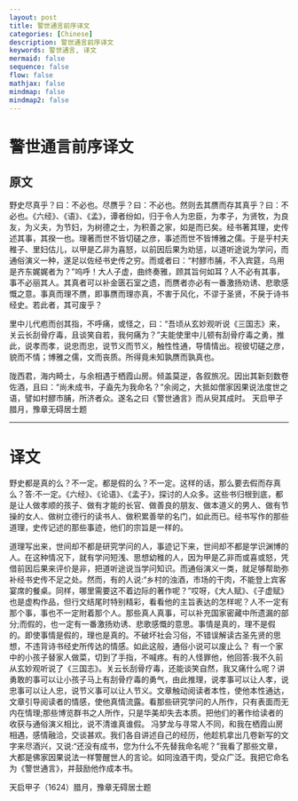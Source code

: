 ```yaml
---
layout: post
title: 警世通言前序译文
categories: [Chinese]
description: 警世通言前序译文
keywords: 警世通言, 译文
mermaid: false
sequence: false
flow: false
mathjax: false
mindmap: false
mindmap2: false
---
```


# 警世通言前序译文  


## 原文  

野史尽真乎？曰：不必也。尽赝乎？曰：不必也。然则去其赝而存其真乎？曰：不必也。《六经》、《语》、《孟》，谭者纷如，归于令人为忠臣，为孝子，为贤牧，为良友，为义夫，为节妇，为树德之士，为积善之家，如是而已矣。经书著其理，史传述其事，其揆一也。理著而世不皆切磋之彦，事述而世不皆博雅之儒。于是乎村夫稚子、里妇估儿，以甲是乙非为喜怒，以前因后果为劝惩，以道听途说为学问，而通俗演义一种，遂足以佐经书史传之穷。而或者曰：“村醪市脯，不入宾筵，乌用是齐东娓娓者为？”呜呼！大人子虚，曲终奏雅，顾其旨何如耳？人不必有其事，事不必丽其人。其真者可以补金匮石室之遗，而赝者亦必有一番激扬劝诱、悲歌感慨之意。事真而理不赝，即事赝而理亦真，不害于风化，不谬于圣贤，不戾于诗书经史。若此者，其可废乎？

里中儿代庖而创其指，不呼痛，或怪之，曰：“吾顷从玄妙观听说《三国志》来，关云长刮骨疗毒，且谈笑自若，我何痛为？”夫能使里中儿顿有刮骨疗毒之勇，推此，说孝而孝，说忠而忠，说节义而节义，触性性通，导情情出。视彼切磋之彦，貌而不情；博雅之儒，文而丧质。所得竟未知孰赝而孰真也。

陇西君，海内畸士，与余相遇于栖霞山房。倾盖莫逆，各叙旅况。因出其新刻数卷佐酒，且曰：“尚未成书，子盍先为我命名？”余阅之，大抵如僧家因果说法度世之语，譬如村醪市脯，所济者众。遂名之曰《警世通言》而从臾其成时。
天启甲子腊月，豫章无碍居士题
***
# 译文

野史都是真的么？不一定。都是假的么？不一定。这样的话，那么要去假而存真么？答:不一定。《六经》、《论语》、《孟子》，探讨的人众多。这些书归根到底，都是让人做孝顺的孩子、做有才能的长官、做善良的朋友、做本道义的男人、做有节操的女人、做树立德行的读书人、做积累善举的名门，如此而已。经书写作的那些道理，史传记述的那些事迹，他们的宗旨是一样的。

道理写出来，世间却不都是研究学问的人，事迹记下来，世间却不都是学识渊博的人。在这种情况下，就有学问短浅、思想幼稚的人，因为甲是乙非而或喜或怒，凭借前因后果来评价是非，把道听途说当学问知识。而通俗演义一类，就足够帮助弥补经书史传不足之处。然而，有的人说:“乡村的浊酒，市场的干肉，不能登上宾客宴席的餐桌。同样，哪里需要这不着边际的著作呢？”哎呀，《大人赋》、《子虚赋》也是虚构作品，但行文结尾时特别精彩，看看他的主旨表达的怎样呢？人不一定有那个事，事也不一定附着那个人。那些真人真事，可以补充国家密藏中所遗漏的部分;而假的，也一定有一番激扬劝诱、悲歌感慨的意思。事情是真的，理不是假的。即使事情是假的，理也是真的。不破坏社会习俗，不错误解读古圣先贤的思想，不违背诗书经史所传达的情感。如此这般，通俗小说可以废止么？
有一个家中的小孩子替家人做菜，切到了手指，不喊疼。有的人怪罪他，他回答:我不久前从玄妙观听说了《三国志》。关云长刮骨疗毒，还能谈笑自然，我又痛什么呢？讲勇敢的事可以让小孩子马上有刮骨疗毒的勇气，由此推理，说孝事可以让人孝，说忠事可以让人忠，说节义事可以让人节义。文章触动阅读者本性，使他本性通达，文章引导阅读者的情感，使他真情流露。看那些研究学问的人所作，只有表面而无内在情理;那些博览群书之人所作，只是华美却失去本质。把他们的著作给读者的收获与通俗演义相比，说不清谁真谁假。
冯梦龙与寻常人不同，和我在栖霞山房相遇，感情融洽，交谈甚欢。我们各自讲述自己的经历，他趁机拿出几卷新写的文字来尽酒兴，又说:“还没有成书，您为什么不先替我命名呢？”我看了那些文章，大都是佛家因果说法一样警醒世人的言论。如同浊酒干肉，受众广泛。我把它命名为《警世通言》，并鼓励他作成本书。

天启甲子（1624）腊月，豫章无碍居士题
